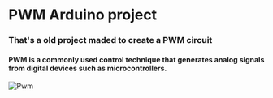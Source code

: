 # PWM Arduino project

### That's a old project maded to create a PWM circuit

#### PWM is a commonly used control technique that generates analog signals from digital devices such as microcontrollers.

![Pwm](https://cdn1.byjus.com/wp-content/uploads/2021/01/duty-cycle-of-pulse-width-modulation.png)

